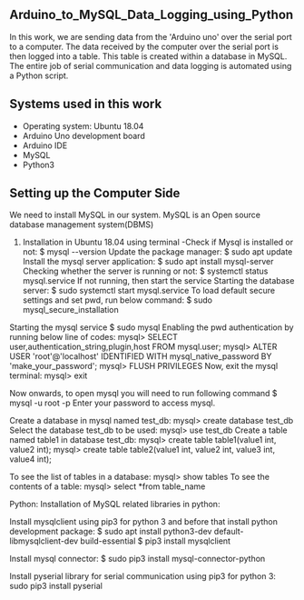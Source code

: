 ## Arduino_to_MySQL_Data_Logging_using_Python

In this work, we are sending data from the 'Arduino uno' over the serial port to a computer. The data received by the computer over the serial port is then logged into a table. This table is created within a database in MySQL. The entire job of serial communication and data logging is automated using a Python script.

## Systems used in this work

- Operating system: Ubuntu 18.04
- Arduino Uno development board
- Arduino IDE 
- MySQL 
- Python3

## Setting up the Computer Side

We need to install MySQL in our system. MySQL is an Open source database management system(DBMS)

1. Installation in Ubuntu 18.04 using terminal
    -Check if Mysql is installed or not: 
     $ mysql --version
Update the package manager: 
$ sudo apt update
Install the mysql server application: 
$ sudo apt install mysql-server
Checking whether the server is running or not: 
$ systemctl status mysql.service
If not running, then start the service
Starting the database server: 
$ sudo systemctl start mysql.service
To load default secure settings and set pwd, run below command:
$ sudo mysql_secure_installation

Starting the mysql service
$ sudo mysql
Enabling the pwd authentication by running below line of codes:
mysql> SELECT user,authentication_string,plugin,host FROM mysql.user;
mysql> ALTER USER 'root'@'localhost' IDENTIFIED WITH mysql_native_password BY 'make_your_password';
mysql> FLUSH PRIVILEGES
Now, exit the mysql terminal:
mysql> exit

Now onwards, to open mysql you will need to run following command
$ mysql -u root -p
Enter your password to access mysql.

Create a database in mysql named test_db:
mysql> create database test_db
Select the database test_db to be used:
mysql> use test_db
Create a table named table1 in database test_db:
mysql> create table table1(value1 int, value2 int); 
mysql>  create table table2(value1 int, value2 int, value3 int, value4 int);

To see the list of tables in a database:
mysql> show tables
To see the contents of a table:
mysql> select *from table_name

Python: Installation of MySQL related libraries in python:

Install mysqlclient using pip3 for python 3 and before that install python development package:
$ sudo apt install python3-dev default-libmysqlclient-dev build-essential
$ pip3 install mysqlclient

Install mysql connector:
$ sudo pip3 install mysql-connector-python

Install pyserial library for serial communication using pip3 for python 3:
sudo pip3 install pyserial

